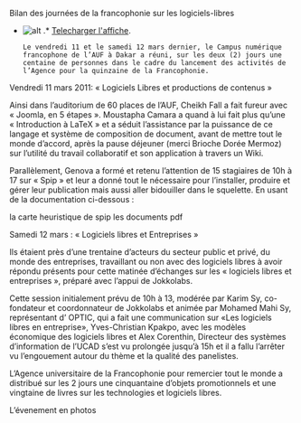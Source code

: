 
 Bilan des journées de la francophonie sur les logiciels-libres
* ![alt](https://raw.github.com/Dakarlug/site-datas/master/datas/image "") .*  [Telecharger l'affiche](https://raw.github.com/Dakarlug/site-datas/master/datas/Joomla_DakarLug.presentation_latex.LogicielLibreEntreprise.Presentation_Modeles_Economique_Logicilel_Libre.pdf "").
    
      Le vendredi 11 et le samedi 12 mars dernier, le Campus numérique francophone de l’AUF à Dakar a réuni, sur les deux (2) jours une centaine de personnes dans le cadre du lancement des activités de l’Agence pour la quinzaine de la Francophonie. 

Vendredi 11 mars 2011: « Logiciels Libres et productions de contenus » 

Ainsi dans l’auditorium de 60 places de l’AUF, Cheikh Fall a fait fureur avec « Joomla, en 5 étapes ». Moustapha Camara a quand à lui fait plus qu’une « Introduction à LaTeX » et a séduit l’assistance par la puissance de ce langage et système de composition de document, avant de mettre tout le monde d’accord, après la pause déjeuner (merci Brioche Dorée Mermoz) sur l’utilité du travail collaboratif et son application à travers un Wiki.

Parallèlement, Genova a formé et retenu l’attention de 15 stagiaires de 10h à 17 sur « Spip » et leur a donné tout le nécessaire pour l’installer, produire et gérer leur publication mais aussi aller bidouiller dans le squelette. En usant de la documentation ci-dessous :

 la carte heuristique de spip 
les documents pdf



Samedi 12 mars : « Logiciels libres et Entreprises »


Ils étaient près d’une trentaine d’acteurs du secteur public et privé, du monde des entreprises, travaillant ou non avec des logiciels libres à avoir répondu présents pour cette matinée d’échanges sur les « logiciels libres et entreprises », préparé avec l’appui de Jokkolabs. 

Cette session initialement prévu de 10h  à 13, modérée par Karim Sy, co-fondateur et coordonnateur de Jokkolabs et  animée par Mohamed Mahi Sy, représentant d’ OPTIC, qui a fait une communication sur «Les logiciels libres en entreprise», Yves-Christian Kpakpo,  avec les modèles économique des logiciels libres et Alex Corenthin, Directeur des systèmes d’information de l’UCAD s’est vu prolongée jusqu’à 15h et il a fallu l’arrêter vu l’engouement autour du thème et la qualité des panelistes.

L’Agence universitaire de la Francophonie pour remercier tout le monde a distribué sur les 2 jours une cinquantaine d’objets promotionnels et une vingtaine de livres sur les technologies et logiciels libres.



L’évenement en photos


   

    
    
    



    



    



    



    



    



 
    
     